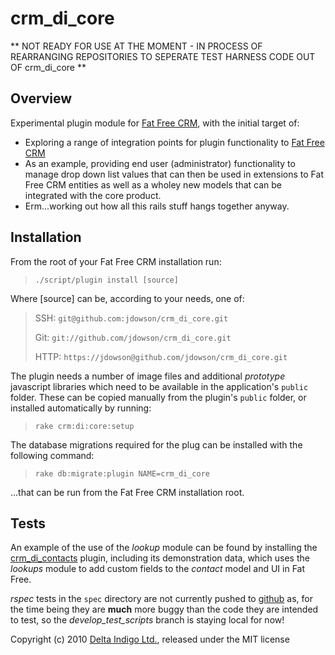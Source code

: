 crm_di_core
===========


** NOT READY FOR USE AT THE MOMENT - IN PROCESS OF REARRANGING REPOSITORIES TO SEPERATE TEST HARNESS CODE OUT OF crm_di_core **

Overview
--------

Experimental plugin module for [Fat Free CRM][2], with the initial target of:

* Exploring a range of integration points for plugin functionality to [Fat Free CRM][2]
* As an example, providing end user (administrator) functionality to manage drop down list values that can then be used in extensions to Fat Free CRM entities as well as a wholey new models that can be integrated with the core product.
* Erm...working out how all this rails stuff hangs together anyway.


Installation
------------

From the root of your Fat Free CRM installation run:

> `./script/plugin install [source]`

Where [source] can be, according to your needs, one of:

> SSH:
>    `git@github.com:jdowson/crm_di_core.git`
>
> Git: 
>    `git://github.com/jdowson/crm_di_core.git`
>
> HTTP:
>    `https://jdowson@github.com/jdowson/crm_di_core.git`

The plugin needs a number of image files and additional *prototype* javascript libraries which need to be available in the application's `public` folder. These can be copied manually from the plugin's `public` folder, or installed automatically by running:

>  `rake crm:di:core:setup`

The database migrations required for the plug can be installed with the following command:

> `rake db:migrate:plugin NAME=crm_di_core`

...that can be run from the Fat Free CRM installation root.



Tests
-----

An example of the use of the *lookup* module can be found by installing the [crm_di_contacts][4] plugin, including its demonstration data, which uses the *lookups* module to add custom fields to the *contact* model and UI in Fat Free.

*rspec* tests in the `spec` directory are not currently pushed to [github][3] as, for the time being they are **much** more buggy than the code they are intended to test, so the *develop_test_scripts* branch is staying local for now!


Copyright (c) 2010 [Delta Indigo Ltd.][1], released under the MIT license

[1]: http://www.deltindigo.com/                 "Delta Indigo"
[2]: http://www.fatfreecrm.com/                 "Fat Free CRM"
[3]: http://www.github.com/                     "github"
[4]: https://github.com/jdowson/crm_di_contacts "crm_di_contacts"
